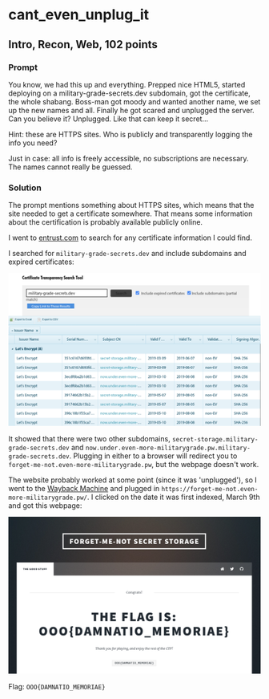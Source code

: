 # cant_even_unplug_it
## Intro, Recon, Web, 102 points

### Prompt

You know, we had this up and everything. Prepped nice HTML5, started deploying on a military-grade-secrets.dev subdomain, got the certificate, the whole shabang. Boss-man got moody and wanted another name, we set up the new names and all. Finally he got scared and unplugged the server. Can you believe it? Unplugged. Like that can keep it secret…

Hint: these are HTTPS sites. Who is publicly and transparently logging the info you need?

Just in case: all info is freely accessible, no subscriptions are necessary. The names cannot really be guessed.

### Solution

The prompt mentions something about HTTPS sites, which means that the site needed to get a certificate somewhere. That means some information about the certification is probably available publicly online.

I went to [entrust.com](https://www.entrust.com/ct-search/) to search for any certificate information I could find.

I searched for `military-grade-secrets.dev` and include subdomains and expired certificates:

![](certs.png)

It showed that there were two other subdomains, `secret-storage.military-grade-secrets.dev` and `now.under.even-more-militarygrade.pw.military-grade-secrets.dev`. Plugging in either to a browser will redirect you to `forget-me-not.even-more-militarygrade.pw`, but the webpage doesn't work.

The website probably worked at some point (since it was 'unplugged'), so I went to the [Wayback Machine](https://archive.org/web/web.php) and plugged in `https://forget-me-not.even-more-militarygrade.pw/`. I clicked on the date it was first indexed, March 9th and got this webpage:

![](flag.png)

Flag: `OOO{DAMNATIO_MEMORIAE}`

